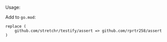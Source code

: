 Usage:

Add to `go.mod`:
```
replace (
    github.com/stretchr/testify/assert => github.com/rprtr258/assert
)
```